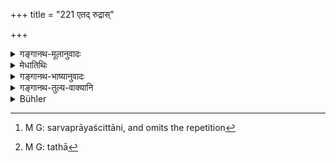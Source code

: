 +++
title = "221 एतद् रुद्रास्"

+++

<details><summary>गङ्गानथ-मूलानुवादः</summary>

The Rudras, Ādityas and the Maruts, along with the Great Sages, have performed this penance, for deliverance from all evils.—(221)
</details>

<details><summary>मेधातिथिः</summary>

**एतच्** चान्द्रायणं **व्रतं** सर्वे देवाः समाचेरुः, **सर्वेषाम् अकुशलानां विमोक्षाय** । न केवलं यत्रैवोक्तम् अनुक्तेत्ष्व् अपि द्रष्टव्यम् । तद् उक्तम् "कृच्छ्रातिकृच्छ्रौ चान्द्रायणम् इति सर्वप्रायश्चित्तम् सर्वप्रायश्चित्तम्"[^३४७] (ग्ध् १९.२०) ।


[^३४७]:
     M G: sarvaprāyaścittāni, and omits the repetition

- <u>अत्रेदं</u> संदिह्यते । यद् एतत् सर्वप्रायश्चित्तवचनं किं तन्त्रेण सर्वेषां शोधनम् उत योगसिद्धिन्यायेन प्रतिनिमित्तम् आवर्तत इति । 

- <u>उच्यते</u> । यद्य् अप्य् एतन् न्याय्यं निमित्तावृत्तौ नैमित्तिकावृत्तिर् इति तथापीदम् अनाम्नातप्रतिपदप्रायश्चित्तनिमित्तेष्व् असंविदितेषु कृतसंभावनायाम् आम्नायते । तत्र येषां तावत् संभावनामात्रेण शुद्धिः क्रियते, यथा[^३४८] "संवत्सरस्यैकम् अपि" (म्ध् ५.२१) इति, तत्र निमित्तस्यानिश्चितत्वाद् उपपत्तेः कुत आवृत्तिसंभवः । यथा सुप्तस्य परिवर्तनैः शय्यागतसूक्ष्मप्राणिवधस् तथा नगरस्य रथ्यासु भ्राम्यतः परस्त्रीमुखसंदर्शनम् आ गृहप्राप्तेर् असकृत् संभवति । तादृग्विषये तन्त्रभाव एव युक्तः । दर्शितं चैतत् "अस्थन्वताम्" (ग्ध् २२.२०) इत्यादौ समुदायवध एकं प्रायश्चित्तम् इति । यानि च गरीयांसि पापानि तत्र सर्वत्र प्रायश्चित्तान्य् आम्नातानि । इदं च यथाप्रदर्शित एव विषये भवितुम् अर्हति । महत्त्वाच् चानावृत्तौ न्याय्यम् । तस्मात् संशितेष्व् अपि कथंचित् प्रायश्चित्तेषु न निमित्तान्तरोत्पत्तौ युक्त एव तन्त्रभावः । तथा च तन्त्रधर्म एव न्याय्य इति दर्शयति- "यद् दिवा च नक्तं चैनश् चकृम तस्यावयजनम् असि स्वाहा । यत् स्वपन्तश् च जाग्रतश् चैनश् चकृम तस्यावयजनम् असि स्वाहा । यद् विद्वांसः" (प्ब् १.६.१०) इत्यादि । यद् इति च वीप्सायां युगपद् अशेषपापवर्जनम् ॥ ११.२२१ ॥


[^३४८]:
     M G: tathā

_अत्र वदन्ति_ ।
</details>

<details><summary>गङ्गानथ-भाष्यानुवादः</summary>

All the gods have performed this penance, ‘*for deliverance from all evils*.’

What this means is that this penance is to be performed, not only in connection with the offences specified above, but in other cases also; as it has been declared (by Gautama, 19.20)—‘The Kṛcchra, the Ātikṛcchra and the Cāndrāyaṇa constitute the ‘*universal expiation*.’

In this connection there arises the question—“When the text speaks of the *universal expiation*, does it mean that a single performance of these atones for all sins? Or that they are to be repeated with each sin?”

The answer to this is as follows:—The reasonable view would be that the effect (in the shape of the expiation) should be repeated with the cause (the sin); but what the assertion in question refers to are those sins in regard to each of which no specific expiation has been prescribed, or those whose commitment may be only suspected, and not definitely ascertained;—now when the atonement is meant to be for such sins as are only suspected to have been committed,—when for instance, one is performing the *Kṛcchra* in accordance with what has been declared (in Manu, 5.21) to the effect that ‘for the atonement of unknown sins one should perform the *Kṛcchra* at least once a year,’—inasmuch as the cause (the sin) would be uncertain, how could there be any repetition of the expiation with each individual offence? For instance, when one is turning his sides during sleep, he may kill several small creatures on the bed, or when he is walking on the road, he may look at the face of several women, till he reaches home;—in such cases the only right view could be that one performance of the expiation should atone for all these several offences. This has been explained by us under the text, dealing with the expiation for the killing of ‘boneless creatures’ (140), where it has been shown that there is a single expiation for all the offences collectively. When, however, the offences concerned are grave ones,—we find distinct expiation prescribed in connection with each. But what Gautama has prescribed can apply to only such (unspecified) cases as have been mentioned above; and as the expiation is a heavy one, it would not he reasonable to prescribe it except in the case of repetitions. In the case of a number of suspected sins also, if no other definite offence intervenes, it would be only right to regard the single performance of the expiation as atoning for the whole lot of them. The following passage also shows that a single performance should do for a number of offences—‘Whatever sin I may have committed during the night and during the day, what I may have done while I was awake and while I was sleeping, etc., etc.,’—when the repetition of the term ‘*what*’ has been taken to mean that all the sins are atoned for collectively.—(221)
</details>

<details><summary>गङ्गानथ-तुल्य-वाक्यानि</summary>

*Baudhāyana* (3.8.30).—‘By the *Cāndrāyaṇa* the sages of old purified
themselves and accomplished their objects. That rite procures wealth, spiritual merit, sons, cattle, long life, heavenly bliss and fame; it secures the fulfilment of all desires.’

*Viṣṇu* (47.10).—‘After having performed this penance, in a former age,
the seven holy sages, Brahmā and Rūdra acquired a splendid abode.’
</details>

<details><summary>Bühler</summary>

222	The Rudras, likewise the Adityas, the Vasus and the Maruts, together with the great sages, practised this (rite) in order to remove all evil.
</details>
